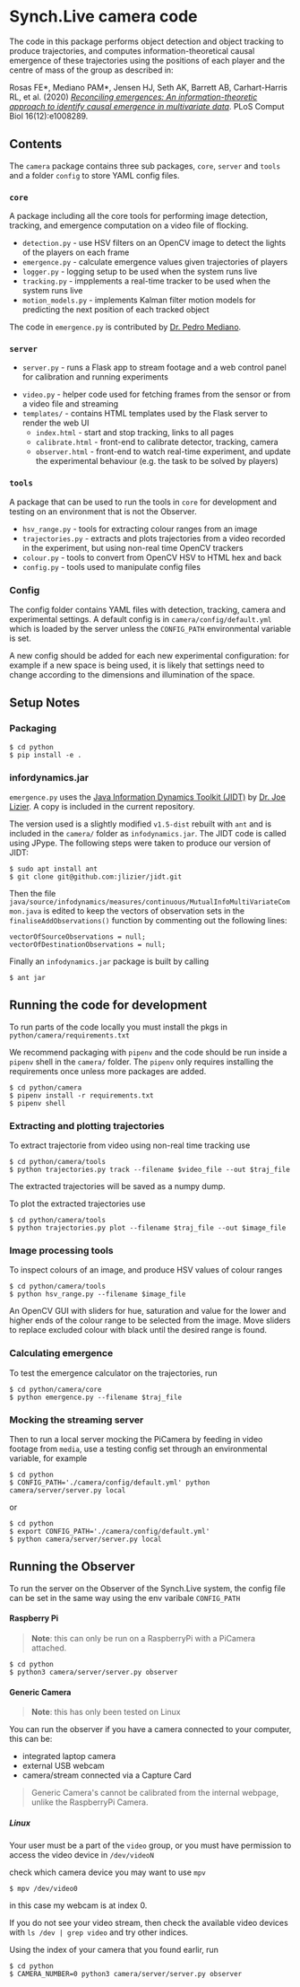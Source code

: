 # Synch.Live camera code

The code in this package performs object detection and object tracking to
produce trajectories, and computes information-theoretical causal emergence of
these trajectories using the positions of each player and the centre of mass of
the group as described in:

Rosas FE*, Mediano PAM*, Jensen HJ, Seth AK, Barrett AB, Carhart-Harris RL, et al.
(2020) [_Reconciling emergences: An information-theoretic approach to identify
causal emergence in multivariate data_](https://doi.org/10.1371/journal.pcbi.1008289).
PLoS Comput Biol 16(12):e1008289.


## Contents

The `camera` package contains three sub packages, `core`, `server` and `tools`
and a folder `config` to store YAML config files.

### `core`
A package including all the core tools for performing image detection, tracking,
and emergence computation on a video file of flocking.

- `detection.py` - use HSV filters on an OpenCV image to detect the lights of
the players on each frame
- `emergence.py` - calculate emergence values given trajectories of players
- `logger.py` - logging setup to be used when the system runs live
- `tracking.py` - impplements a real-time tracker to be used when the system
runs live
- `motion_models.py` - implements Kalman filter motion models for predicting
the next position of each tracked object

The code in `emergence.py` is contributed by [Dr. Pedro Mediano](https://github.com/pmediano).

### `server`

- `server.py` - runs a Flask app to stream footage and a web control panel for
calibration and running experiments
* `video.py` - helper code used for fetching frames from the sensor or from a video
file and streaming
* `templates/` - contains HTML templates used by the Flask server to render the web UI
    * `index.html` - start and stop tracking, links to all pages
    * `calibrate.html` - front-end to calibrate detector, tracking, camera
    * `observer.html` - front-end to watch real-time experiment, and update the
experimental behaviour (e.g. the task to be solved by players)


### `tools`
A package that can be used to run the tools in `core` for development and testing
on an environment that is not the Observer.

- `hsv_range.py` - tools for extracting colour ranges from an image
- `trajectories.py` - extracts and plots trajectories from a video recorded in
the experiment, but using non-real time OpenCV trackers
- `colour.py` - tools to convert from OpenCV HSV to HTML hex and back
- `config.py` - tools used to manipulate config files

### Config
The config folder contains YAML files with detection, tracking, camera and
experimental settings. A default config is in `camera/config/default.yml` which
is loaded by the server unless the `CONFIG_PATH` environmental variable is set.

A new config should be added for each new experimental configuration: for example
if a new space is being used, it is likely that settings need to change according
to the dimensions and illumination of the space.


## Setup Notes

### Packaging

    $ cd python
    $ pip install -e .

### infordynamics.jar
`emergence.py` uses the [Java Information Dynamics Toolkit (JIDT)](https://github.com/jlizier/jidt/)
by [Dr. Joe Lizier](https://github.com/jlizier). A copy is included in the current repository.

The version used is a slightly modified `v1.5-dist` rebuilt with `ant` and is included in
the `camera/` folder as `infodynamics.jar`. The JIDT code is called using JPype.
The following steps were taken to produce our version of JIDT:

    $ sudo apt install ant
    $ git clone git@github.com:jlizier/jidt.git

Then the file `java/source/infodynamics/measures/continuous/MutualInfoMultiVariateCommon.java`
is edited to keep the vectors of observation sets in the `finaliseAddObservations()` function
by commenting out the following lines:

    vectorOfSourceObservations = null;
    vectorOfDestinationObservations = null;

Finally an `infodynamics.jar` package is built by calling

    $ ant jar


## Running the code for development

To run parts of the code locally you must install the pkgs in `python/camera/requirements.txt`

We recommend packaging with `pipenv` and the code should be run inside a `pipenv`
shell in the `camera/` folder. The `pipenv` only requires installing the requirements
once unless more packages are added.

    $ cd python/camera
    $ pipenv install -r requirements.txt
    $ pipenv shell

### Extracting and plotting trajectories

To extract trajectorie from video using non-real time tracking use

    $ cd python/camera/tools
    $ python trajectories.py track --filename $video_file --out $traj_file

The extracted trajectories will be saved as a numpy dump.

To plot the extracted trajectories use

    $ cd python/camera/tools
    $ python trajectories.py plot --filename $traj_file --out $image_file


### Image processing tools

To inspect colours of an image, and produce HSV values of colour ranges

    $ cd python/camera/tools
    $ python hsv_range.py --filename $image_file

An OpenCV GUI with sliders for hue, saturation and value for the lower and
higher ends of the colour range to be selected from the image.
Move sliders to replace excluded colour with black until the desired range is
found.


### Calculating emergence

To test the emergence calculator on the trajectories, run

    $ cd python/camera/core
    $ python emergence.py --filename $traj_file


### Mocking the streaming server

Then to run a local server mocking the PiCamera by feeding in video footage from
`media`, use a testing config set through an environmental variable, for example

    $ cd python
    $ CONFIG_PATH='./camera/config/default.yml' python camera/server/server.py local

or

    $ cd python
    $ export CONFIG_PATH='./camera/config/default.yml'
    $ python camera/server/server.py local

## Running the Observer

To run the server on the Observer of the Synch.Live system, the config file can
be set in the same way using the env varibale `CONFIG_PATH`

#### Raspberry Pi

> **Note**: this can only be run on a RaspberryPi with a PiCamera attached.

    $ cd python
    $ python3 camera/server/server.py observer

#### Generic Camera

> **Note**: this has only been tested on Linux

You can run the observer if you have a camera connected to your computer, this can be:
+ integrated laptop camera
+ external USB webcam
+ camera/stream connected via a Capture Card

> Generic Camera's cannot be calibrated from the internal webpage, unlike the RaspberryPi Camera.

##### Linux

Your user must be a part of the `video` group, or you must have permission to access the video device in `/dev/videoN`

check which camera device you may want to use `mpv`

    $ mpv /dev/video0

in this case my webcam is at index 0.

If you do not see your video stream, then check the available video devices with `ls /dev | grep video` and try other indices.

Using the index of your camera that you found earlir, run

    $ cd python
    $ CAMERA_NUMBER=0 python3 camera/server/server.py observer
